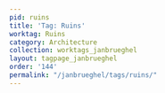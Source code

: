 ```yaml
---
pid: ruins
title: 'Tag: Ruins'
worktag: Ruins
category: Architecture
collection: worktags_janbrueghel
layout: tagpage_janbrueghel
order: '144'
permalink: "/janbrueghel/tags/ruins/"
---
```

